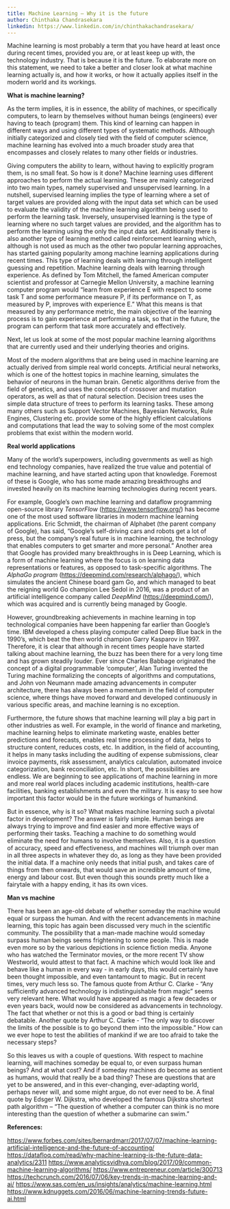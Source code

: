 ```yaml
---
title: Machine Learning – Why it is the future
author: Chinthaka Chandrasekara  
linkedin: https://www.linkedin.com/in/chinthakachandrasekara/
---
```


Machine learning is most probably a term that you have heard at least once during recent times, provided you are, or at least keep up with, the technology industry. That is because it is the future. To elaborate more on this statement, we need to take a better and closer look at what machine learning actually is, and how it works, or how it actually applies itself in the modern world and its workings.

**What is machine learning?**

As the term implies, it is in essence, the ability of machines, or specifically computers, to learn by themselves without human beings (engineers) ever having to teach (program) them. This kind of learning can happen in different ways and using different types of systematic methods.
Although initially categorized and closely tied with the field of computer science, machine learning has evolved into a much broader study area that encompasses and closely relates to many other fields or industries.

Giving computers the ability to learn, without having to explicitly program them, is no small feat. So how is it done? Machine learning uses different approaches to perform the actual learning. These are mainly categorized into two main types, namely supervised and unsupervised learning. In a nutshell, supervised learning implies the type of learning where a set of target values are provided along with the input data set which can be used to evaluate the validity of the machine learning algorithm being used to perform the learning task. Inversely, unsupervised learning is the type of learning where no such target values are provided, and the algorithm has to perform the learning using the only the input data set. Additionally there is also another type of learning method called reinforcement learning which, although is not used as much as the other two popular learning approaches, has started gaining popularity among machine learning applications during recent times. This type of learning deals with learning through intelligent guessing and repetition.
Machine learning deals with learning through experience. As defined by Tom Mitchell, the famed American computer scientist and professor at Carnegie Mellon University, a machine learning computer program would “learn from experience E with respect to some task T and some performance measure P, if its performance on T, as measured by P, improves with experience E.” What this means is that measured by any performance metric, the main objective of the learning process is to gain experience at performing a task, so that in the future, the program can perform that task more accurately and effectively.

Next, let us look at some of the most popular machine learning algorithms that are currently used and their underlying theories and origins.

Most of the modern algorithms that are being used in machine learning are actually derived from simple real world concepts. Artificial neural networks, which is one of the hottest topics in machine learning, simulates the behavior of neurons in the human brain. Genetic algorithms derive from the field of genetics, and uses the concepts of crossover and mutation operators, as well as that of natural selection. Decision trees uses the simple data structure of trees to perform its learning tasks. These among many others such as Support Vector Machines, Bayesian Networks, Rule Engines, Clustering etc. provide some of the highly efficient calculations and computations that lead the way to solving some of the most complex problems that exist within the modern world.

**Real world applications**

Many of the world’s superpowers, including governments as well as high end technology companies, have realized the true value and potential of machine learning, and have started acting upon that knowledge. Foremost of these is Google, who has some made amazing breakthroughs and invested heavily on its machine learning technologies during recent years.

For example, Google’s own machine learning and dataflow programming open-source library *TensorFlow* (<https://www.tensorflow.org/>)  has become one of the most used software libraries in modern machine learning applications. Eric Schmidt, the chairman of Alphabet (the parent company of Google), has said, “Google’s self-driving cars and robots get a lot of press, but the company’s real future is in machine learning, the technology that enables computers to get smarter and more personal.” Another area that Google has provided many breakthroughs in is Deep Learning, which is a form of machine learning where the focus is on learning data representations or features, as opposed to task-specific algorithms. The *AlphaGo program*
(<https://deepmind.com/research/alphago/>), which simulates the ancient Chinese board gam Go, and which managed to beat the reigning world Go champion Lee Sedol in 2016, was a product of an artificial intelligence company called *DeepMind* (<https://deepmind.com/>), which was acquired and is currently being managed by Google.

However, groundbreaking achievements in machine learning in top technological companies have been happening far earlier than Google’s time. IBM developed a chess playing computer called Deep Blue back in the 1990’s, which beat the then world champion Garry Kasparov in 1997. Therefore, it is clear that although in recent times people have started talking about machine learning, the buzz has been there for a very long time and has grown steadily louder. Ever since Charles Babbage originated the concept of a digital programmable ‘computer’, Alan Turing invented the Turing machine formalizing the concepts of algorithms and computations, and John von Neumann made amazing advancements in computer architecture, there has always been a momentum in the field of computer science, where things have moved forward and developed continuously in various specific areas, and machine learning is no exception.

Furthermore, the future shows that machine learning will play a big part in other industries as well. For example, in the world of finance and marketing, machine learning helps to eliminate marketing waste, enables better predictions and forecasts, enables real time processing of data, helps to structure content, reduces costs, etc. In addition, in the field of accounting, it helps in many tasks including the auditing of expense submissions, clear invoice payments, risk assessment, analytics calculation, automated invoice categorization, bank reconciliation, etc. In short, the possibilities are endless. We are beginning to see applications of machine learning in more and more real world places including academic institutions, health-care facilities, banking establishments and even the military. It is easy to see how important this factor would be in the future workings of humankind.

But in essence, why is it so? What makes machine learning such a pivotal factor in development? The answer is fairly simple. Human beings are always trying to improve and find easier and more effective ways of performing their tasks. Teaching a machine to do something would eliminate the need for humans to involve themselves. Also, it is a question of accuracy, speed and effectiveness, and machines will triumph over man in all three aspects in whatever they do, as long as they have been provided the initial data. If a machine only needs that initial push, and takes care of things from then onwards, that would save an incredible amount of time, energy and labour cost. But even though this sounds pretty much like a fairytale with a happy ending, it has its own vices.

**Man vs machine**

There has been an age-old debate of whether someday the machine would equal or surpass the human. And with the recent advancements in machine learning, this topic has again been discussed very much in the scientific community. The possibility that a man-made machine would someday surpass human beings seems frightening to some people. This is made even more so by the various depictions in science fiction media. Anyone who has watched the Terminator movies, or the more recent TV show Westworld, would attest to that fact. A machine which would look like and behave like a human in every way - in early days, this would certainly have been thought impossible, and even tantamount to magic. But in recent times, very much less so. The famous quote from Arthur C. Clarke - “Any sufficiently advanced technology is indistinguishable from magic” seems very relevant here. What would have appeared as magic a few decades or even years back, would now be considered as advancements in technology. The fact that whether or not this is a good or bad thing is certainly debatable. Another quote by Arthur C. Clarke - “The only way to discover the limits of the possible is to go beyond them into the impossible.” How can we ever hope to test the abilities of mankind if we are too afraid to take the necessary steps? 

So this leaves us with a couple of questions. With respect to machine learning, will machines someday be equal to, or even surpass human beings? And at what cost? And if someday machines do become as sentient as humans, would that really be a bad thing? These are questions that are yet to be answered, and in this ever-changing, ever-adapting world, perhaps never will, and some might argue, do not ever need to be. A final quote by Edsger W. Dijkstra, who developed the famous Dijkstra shortest path algorithm – “The question of whether a computer can think is no more interesting than the question of whether a submarine can swim.”

**References:**

https://www.forbes.com/sites/bernardmarr/2017/07/07/machine-learning-artificial-intelligence-and-the-future-of-accounting/
https://datafloq.com/read/why-machine-learning-is-the-future-data-analytics/2311
https://www.analyticsvidhya.com/blog/2017/09/common-machine-learning-algorithms/
https://www.entrepreneur.com/article/300713
https://techcrunch.com/2016/07/06/key-trends-in-machine-learning-and-ai/ 
https://www.sas.com/en_us/insights/analytics/machine-learning.html
https://www.kdnuggets.com/2016/06/machine-learning-trends-future-ai.html

[//]: #  
   [TensorFlow]: <(https://www.tensorflow.org/)>
   [AlphaGo]: <(https://deepmind.com/research/alphago/)>
   [DeepMind]: <(https://deepmind.com/)>
